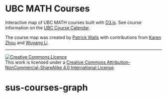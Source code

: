 # UBC MATH Courses

Interactive map of UBC MATH courses built with [D3.js](https://d3js.org). See course information on the [UBC Course Calendar](http://www.calendar.ubc.ca/vancouver/courses.cfm?page=code&code=MATH).

The course map was created by [Patrick Walls](https://patrickwalls.github.io/) with contributions from [Karen Zhou](https://github.com/zzzzzyzzzzz) and [Wuyang Li](https://github.com/LeoLee5566).

---

<a rel="license" href="http://creativecommons.org/licenses/by-nc-sa/4.0/"><img alt="Creative Commons Licence" style="border-width:0" src="https://i.creativecommons.org/l/by-nc-sa/4.0/88x31.png" /></a><br />This work is licensed under a <a rel="license" href="http://creativecommons.org/licenses/by-nc-sa/4.0/">Creative Commons Attribution-NonCommercial-ShareAlike 4.0 International License</a>.
# sus-courses-graph
